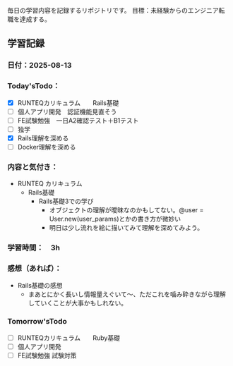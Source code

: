 毎日の学習内容を記録するリポジトリです。
目標：未経験からのエンジニア転職を達成する。

## 学習記録
### 日付：2025-08-13
### Today'sTodo：
- [x] RUNTEQカリキュラム　　Rails基礎
- [ ] 個人アプリ開発　認証機能見直そう
- [ ] FE試験勉強　一日A2確認テスト＋B1テスト
- [ ] 独学
- [x] Rails理解を深める
- [ ] Docker理解を深める　
### 内容と気付き：
- RUNTEQ カリキュラム　
    - Rails基礎
        - Rails基礎3での学び
            - オブジェクトの理解が曖昧なのかもしてない。@user = User.new(user_params)とかの書き方が微妙い
            - 明日は少し流れを絵に描いてみて理解を深めてみよう。
                        
### 学習時間：　3h
### 感想（あれば）：
- Rails基礎の感想
    - まあとにかく長いし情報量えぐいて〜、ただこれを噛み砕きながら理解していくことが大事かもしれない。
### Tomorrow'sTodo
- [ ] RUNTEQカリキュラム　　Ruby基礎
- [ ] 個人アプリ開発　
- [ ] FE試験勉強 試験対策